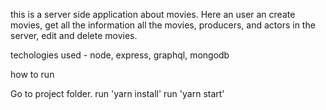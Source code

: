 this is a server side application about movies. Here an user an create movies, get all the information all the movies, producers, and actors in the server, edit and delete movies.

techologies used - node, express, graphql, mongodb

how to run

Go to project folder. run 'yarn install'
run 'yarn start'
